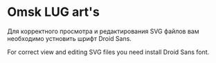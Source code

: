 # Omsk LUG art's

Для корректного просмотра и редактирования SVG файлов вам необходимо устновить шрифт Droid Sans.

For correct view and editing SVG files you need install Droid Sans font.


